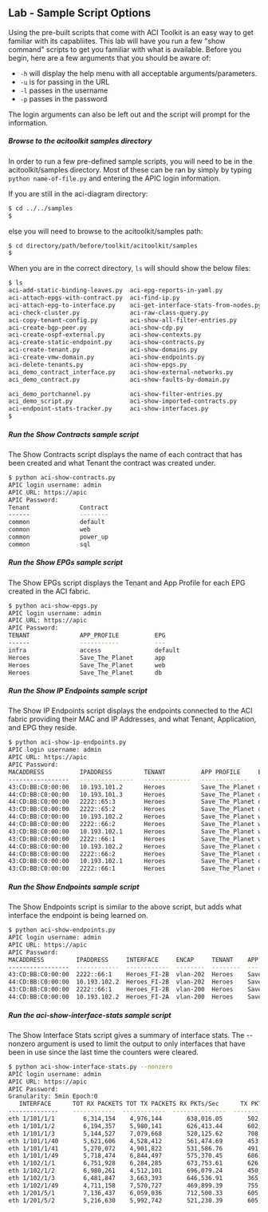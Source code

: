## Lab - Sample Script Options
Using the pre-built scripts that come with ACI Toolkit is an easy way to get familiar with its capabliites. This lab will have you run a few "show command" scripts to get you familiar with what is available. Before you begin, here are a few arguments that you should be aware of:

*  `-h` will display the help menu with all acceptable arguments/parameters.
*  `-u` is for passing in the URL
*  `-l` passes in the username
*  `-p` passes in the password

The login arguments can also be left out and the script will prompt for the information.

##### Browse to the acitoolkit samples directory
In order to run a few pre-defined sample scripts, you will need to be in the acitoolkit/samples directory. Most of these can be ran by simply by typing `python name-of-file.py` and entering the APIC login information.

If you are still in the aci-diagram directory:
```bash
$ cd ../../samples
$ 
```
else you will need to browse to the acitoolkit/samples path:
```bash
$ cd directory/path/before/toolkit/acitoolkit/samples
$ 
```
When you are in the correct directory, `ls` will should show the below files:
```bash
$ ls
aci-add-static-binding-leaves.py  aci-epg-reports-in-yaml.py             aci-show-interface-stats.py
aci-attach-epgs-with-contract.py  aci-find-ip.py                         aci-show-ip-endpoints.py
aci-attach-epg-to-interface.py    aci-get-interface-stats-from-nodes.py  aci-show-ip-int-brief.py
aci-check-cluster.py              aci-raw-class-query.py                 aci-show-lldp.py
aci-copy-tenant-config.py         aci-show-all-filter-entries.py         aci-show-monitor-policy.py
aci-create-bgp-peer.py            aci-show-cdp.py                        aci-show-nodes.py
aci-create-ospf-external.py       aci-show-contexts.py                   aci-show-physical-inventory.py
aci-create-static-endpoint.py     aci-show-contracts.py                  aci-show-process.py
aci-create-tenant.py              aci-show-domains.py                    aci-show-subnets.py
aci-create-vmw-domain.py          aci-show-endpoints.py                  aci-show-tenant-faults.py
aci-delete-tenants.py             aci-show-epgs.py                       aci-show-tenant-health.py
aci_demo_contract_interface.py    aci-show-external-networks.py          aci-show-tenants.py
aci_demo_contract.py              aci-show-faults-by-domain.py           aci-subscribe-tenants.

aci_demo_portchannel.py           aci-show-filter-entries.py             README.md
aci_demo_script.py                aci-show-imported-contracts.py         switch-commands
aci-endpoint-stats-tracker.py     aci-show-interfaces.py                 tutorial.py
$
```

##### Run the Show Contracts sample script
The Show Contracts script displays the name of each contract that has been created and what Tenant the contract was created under.
```bash
$ python aci-show-contracts.py
APIC login username: admin
APIC URL: https://apic
APIC Password: 
Tenant              Contract            
------              --------            
common              default             
common              web                 
common              power_up            
common              sql 
```

##### Run the Show EPGs sample script
The Show EPGs script displays the Tenant and App Profile for each EPG created in the ACI fabric.
```bash
$ python aci-show-epgs.py
APIC login username: admin
APIC URL: https://apic
APIC Password: 
TENANT              APP_PROFILE          EPG            
------              -----------          ---            
infra               access               default        
Heroes              Save_The_Planet      app            
Heroes              Save_The_Planet      web            
Heroes              Save_The_Planet      db   
```

##### Run the Show IP Endpoints sample script
The Show IP Endpoints script displays the endpoints connected to the ACI fabric providing their MAC and IP Addresses, and what Tenant, Application, and EPG they reside.
```bash
$ python aci-show-ip-endpoints.py
APIC login username: admin
APIC URL: https://apic
APIC Password: 
MACADDRESS          IPADDRESS         TENANT          APP PROFILE     EPG             
-----------------   ---------------   -------------   -------------   -------------   
43:CD:BB:C0:00:00   10.193.101.2      Heroes          Save_The_Planet db              
44:CD:BB:C0:00:00   10.193.101.3      Heroes          Save_The_Planet db              
44:CD:BB:C0:00:00   2222::65:3        Heroes          Save_The_Planet db              
43:CD:BB:C0:00:00   2222::65:2        Heroes          Save_The_Planet db              
44:CD:BB:C0:00:00   10.193.102.2      Heroes          Save_The_Planet web             
44:CD:BB:C0:00:00   2222::66:2        Heroes          Save_The_Planet web             
43:CD:BB:C0:00:00   10.193.102.1      Heroes          Save_The_Planet web             
43:CD:BB:C0:00:00   2222::66:1        Heroes          Save_The_Planet web             
44:CD:BB:C0:00:00   10.193.102.2      Heroes          Save_The_Planet db              
44:CD:BB:C0:00:00   2222::66:2        Heroes          Save_The_Planet db              
43:CD:BB:C0:00:00   10.193.102.1      Heroes          Save_The_Planet db              
43:CD:BB:C0:00:00   2222::66:1        Heroes          Save_The_Planet db      
```

##### Run the Show Endpoints sample script
The Show Endpoints script is similar to the above script, but adds what interface the endpoint is being learned on.
```bash
$ python aci-show-endpoints.py
APIC login username: admin
APIC URL: https://apic
APIC Password: 
MACADDRESS         IPADDRESS     INTERFACE     ENCAP     TENANT    APP PROFILE      EPG
-----------------  ------------  ------------  --------  --------  ---------------  -----
43:CD:BB:C0:00:00  2222::66:1    Heroes_FI-2B  vlan-202  Heroes    Save_The_Planet  db
44:CD:BB:C0:00:00  10.193.102.2  Heroes_FI-2B  vlan-202  Heroes    Save_The_Planet  db
43:CD:BB:C0:00:00  2222::66:1    Heroes_FI-2B  vlan-200  Heroes    Save_The_Planet  web
44:CD:BB:C0:00:00  10.193.102.2  Heroes_FI-2A  vlan-200  Heroes    Save_The_Planet  web
```

##### Run the aci-show-interface-stats sample script
The Show Interface Stats script gives a summary of interface stats. The --nonzero argument is used to limit the output to only interfaces that have been in use since the last time the counters were cleared.
```bash
$ python aci-show-interface-stats.py --nonzero
APIC login username: admin
APIC URL: https://apic
APIC Password: 
Granularity: 5min Epoch:0
   INTERFACE      TOT RX PACKETS TOT TX PACKETS RX PKTs/Sec      TX PKTs/Sec      RX BYTES/Sec     TX BYTES/Sec    
--------------    ------------  ------------  ---------------  ---------------  ---------------  --------------- 
eth 1/101/1/1        6,314,154    4,976,144       638,016.05       502,520.10     7,368,798.13     6,554,442.70
eth 1/101/1/2        6,194,357    5,980,141       626,413.44       602,533.02     5,220,631.37     6,588,957.64
eth 1/101/1/3        5,144,527    7,079,668       520,125.62       708,241.10     5,467,435.87     6,039,131.88
eth 1/101/1/40       5,621,606    4,528,412       561,474.69       453,637.96     7,818,284.22     8,108,554.52
eth 1/101/1/41       5,270,072    4,901,822       531,586.76       491,942.33     6,233,247.49     5,669,449.93
eth 1/101/1/49       5,718,474    6,844,497       575,370.45       686,635.86     6,556,908.22     6,604,973.95
eth 1/102/1/1        6,751,928    6,284,285       673,753.61       626,372.45     7,562,959.32     5,535,071.04
eth 1/102/1/2        6,980,261    4,512,101       696,079.24       450,579.02     5,453,226.84     6,463,492.54
eth 1/102/1/3        6,481,847    3,663,393       646,536.91       365,023.32     6,179,835.75     4,519,262.56
eth 1/102/1/49       4,711,158    7,570,727       469,899.39       755,138.98     5,382,044.05     6,051,081.28
eth 1/201/5/1        7,136,437    6,059,036       712,500.33       605,504.55     8,066,771.09     6,638,628.11
eth 1/201/5/2        5,216,630    5,992,742       521,230.39       605,543.22     7,239,189.95     6,211,311.84
```
